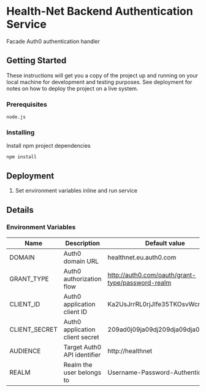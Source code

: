 # Health-Net Backend Authentication Service

Facade Auth0 authentication handler

## Getting Started

These instructions will get you a copy of the project up and running on your local machine for development and testing purposes. See deployment for notes on how to deploy the project on a live system.

### Prerequisites

```
node.js
```

### Installing

Install npm project dependencies
```
npm install
```

## Deployment

1. Set environment variables inline and run service

## Details
### Environment Variables
| Name          | Description                     | Default value                                    |
|---------------|---------------------------------|--------------------------------------------------|
| DOMAIN        | Auth0 domain URL                | healthnet.eu.auth0.com                           |
| GRANT_TYPE    | Auth0 authorization flow        | http://auth0.com/oauth/grant-type/password-realm |
| CLIENT_ID     | Auth0 application client ID     | Ka2UsJrrRL0rjJIfe35TKOsvWcni81Q5                 |
| CLIENT_SECRET | Auth0 application client secret | 209ad0j09ja09dj209dja09dja092da90                |
| AUDIENCE      | Target Auth0 API identifier     | http://healthnet                                 |
| REALM         | Realm the user belongs to       | Username-Password-Authentication                 |
